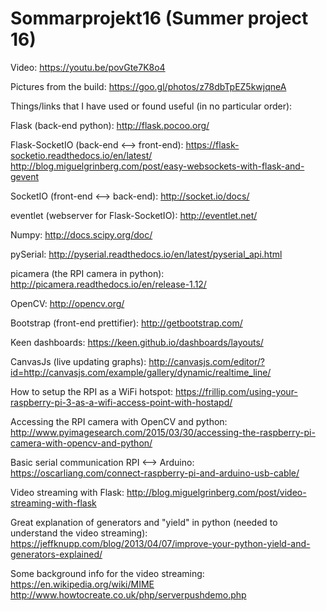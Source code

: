 # Sommarprojekt16 (Summer project 16)

Video:
https://youtu.be/povGte7K8o4

Pictures from the build:
https://goo.gl/photos/z78dbTpEZ5kwjqneA

Things/links that I have used or found useful (in no particular order):

Flask (back-end python):
http://flask.pocoo.org/

Flask-SocketIO (back-end <--> front-end):
https://flask-socketio.readthedocs.io/en/latest/
http://blog.miguelgrinberg.com/post/easy-websockets-with-flask-and-gevent

SocketIO (front-end <--> back-end):
http://socket.io/docs/

eventlet (webserver for Flask-SocketIO):
http://eventlet.net/

Numpy:
http://docs.scipy.org/doc/

pySerial:
http://pyserial.readthedocs.io/en/latest/pyserial_api.html

picamera (the RPI camera in python):
http://picamera.readthedocs.io/en/release-1.12/

OpenCV:
http://opencv.org/

Bootstrap (front-end prettifier):
http://getbootstrap.com/

Keen dashboards:
https://keen.github.io/dashboards/layouts/

CanvasJs (live updating graphs):
http://canvasjs.com/editor/?id=http://canvasjs.com/example/gallery/dynamic/realtime_line/

How to setup the RPI as a WiFi hotspot:
https://frillip.com/using-your-raspberry-pi-3-as-a-wifi-access-point-with-hostapd/

Accessing the RPI camera with OpenCV and python:
http://www.pyimagesearch.com/2015/03/30/accessing-the-raspberry-pi-camera-with-opencv-and-python/

Basic serial communication RPI <--> Arduino:
https://oscarliang.com/connect-raspberry-pi-and-arduino-usb-cable/

Video streaming with Flask:
http://blog.miguelgrinberg.com/post/video-streaming-with-flask

Great explanation of generators and "yield" in python (needed to understand the video streaming):
https://jeffknupp.com/blog/2013/04/07/improve-your-python-yield-and-generators-explained/

Some background info for the video streaming:
https://en.wikipedia.org/wiki/MIME
http://www.howtocreate.co.uk/php/serverpushdemo.php
